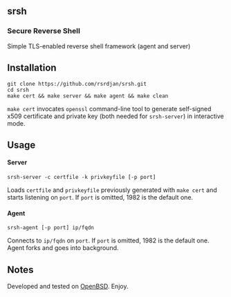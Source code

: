 ## srsh
### Secure Reverse Shell

Simple TLS-enabled reverse shell framework (agent and server)

## Installation
```
git clone https://github.com/rsrdjan/srsh.git
cd srsh
make cert && make server && make agent && make clean
```

`make cert` invocates `openssl` command-line tool to generate self-signed x509 certificate and private key (both needed for `srsh-server`) in interactive mode.

## Usage

#### Server

```
srsh-server -c certfile -k privkeyfile [-p port]
```
Loads `certfile` and `privkeyfile` previously generated with `make cert` and starts listening on `port`. If `port` is omitted, 1982 is the default one. 

#### Agent

```
srsh-agent [-p port] ip/fqdn
```
Connects to `ip/fqdn` on `port`. If `port` is omitted, 1982 is the default one. Agent forks and goes into background.

## Notes

Developed and tested on [OpenBSD](https://www.openbsd.org). Enjoy.